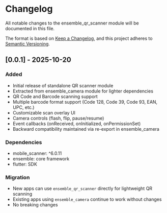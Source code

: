# Changelog

All notable changes to the ensemble_qr_scanner module will be documented in this file.

The format is based on [Keep a Changelog](https://keepachangelog.com/en/1.0.0/),
and this project adheres to [Semantic Versioning](https://semver.org/spec/v2.0.0.html).

## [0.0.1] - 2025-10-20

### Added
- Initial release of standalone QR scanner module
- Extracted from ensemble_camera module for lighter dependencies
- QR Code and Barcode scanning support
- Multiple barcode format support (Code 128, Code 39, Code 93, EAN, UPC, etc.)
- Customizable scan overlay UI
- Camera controls (flash, flip, pause/resume)
- Event callbacks (onReceived, onInitialized, onPermissionSet)
- Backward compatibility maintained via re-export in ensemble_camera

### Dependencies
- mobile_scanner: ^6.0.11
- ensemble: core framework
- flutter: SDK

### Migration
- New apps can use `ensemble_qr_scanner` directly for lightweight QR scanning
- Existing apps using `ensemble_camera` continue to work without changes
- No breaking changes
